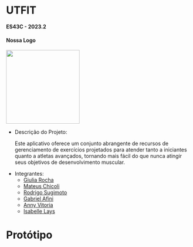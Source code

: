 # UTFIT
**ES43C - 2023.2**

#### Nossa Logo

<img src="https://github.com/Giulia-Rocha/UTFIT-ES43C-2023.2/assets/135267270/54a278ef-c39d-42c2-8bc0-de6d43502587"  width="200"/>

- Descrição do Projeto: 

  Este aplicativo oferece um conjunto abrangente de recursos de gerenciamento de exercícios projetados para atender tanto a iniciantes 
    quanto a atletas avançados, tornando mais fácil do que nunca atingir seus objetivos de desenvolvimento muscular.


* Integrantes:
    * [Giulia Rocha](https://github.com/Giulia-Rocha)
    * [Mateus Chicoli](https://github.com/MChicoli)
    * [Rodrigo Sugimoto](https://github.com/RodrigoSugimoto)
    * [Gabriel Afini](https://github.com/AzumaNoDoragon)
    * [Anny Vitoria](https://github.com/Annyyzinha)
    * [Isabelle Lays](https://github.com/zabelelays)


# Protótipo



                      
